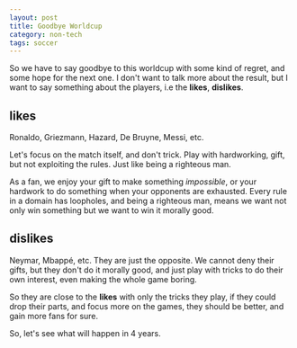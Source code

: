 ```yaml
---
layout: post
title: Goodbye Worldcup
category: non-tech
tags: soccer
---
```


So we have to say goodbye to this worldcup with some kind of regret, and some hope
for the next one. I don't want to talk more about the result, but I want to say something
about the players, i.e the **likes**, **dislikes**.

## likes

Ronaldo, Griezmann, Hazard, De Bruyne, Messi, etc. 

Let's focus on the match itself, and don't trick. Play with hardworking, gift, but not
exploiting the rules. Just like being a righteous man.

As a fan, we enjoy your gift to make something *impossible*, or your hardwork to do something
when your opponents are exhausted. Every rule in a domain has loopholes, and being a righteous man,
means we want not only win something but we want to win it morally good.

## dislikes

Neymar, Mbappé, etc. They are just the opposite. We cannot deny their gifts, but they don't do it morally
good, and just play with tricks to do their own interest, even making the whole game boring.

So they are close to the **likes** with only the tricks they play, if they could drop their  parts, and focus
more on the games, they should be better, and gain more fans for sure.

So, let's see what will happen in 4 years.
